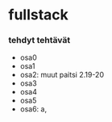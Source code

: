 # fullstack

### tehdyt tehtävät

- osa0
- osa1
- osa2: muut paitsi 2.19-20
- osa3
- osa4
- osa5
- osa6: a, 